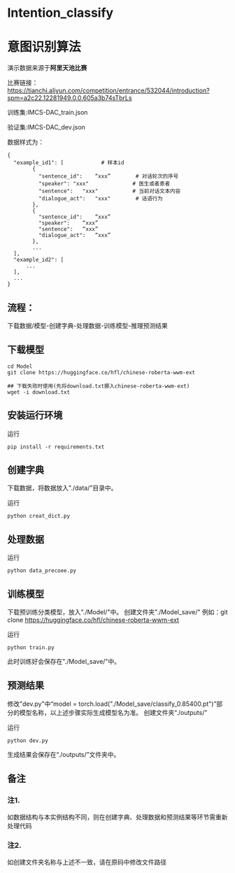 # Intention_classify
# 意图识别算法

演示数据来源于**阿里天池比赛**

比赛链接：https://tianchi.aliyun.com/competition/entrance/532044/introduction?spm=a2c22.12281949.0.0.605a3b74sTbrLs

训练集:IMCS-DAC_train.json

验证集:IMCS-DAC_dev.json

数据样式为：
```
{
  "example_id1": [            # 样本id
        {
          "sentence_id":	“xxx”        # 对话轮次的序号
          "speaker": "xxx"		        # 医生或者患者
          "sentence":	"xxx"	        # 当前对话文本内容
          "dialogue_act":	"xxx"        # 话语行为
        },
        {	
          "sentence_id":	“xxx”
          "speaker":	“xxx”
          "sentence":	“xxx”
          "dialogue_act":	“xxx”
        },
        ...
  ],
  "example_id2": [
      ...
  ],
  ...
}
```

## 流程：
下载数据/模型-创建字典-处理数据-训练模型-推理预测结果

## 下载模型
```
cd Model
git clone https://huggingface.co/hfl/chinese-roberta-wwm-ext

## 下载失败时使用(先将download.txt挪入chinese-roberta-wwm-ext)
wget -i download.txt
```

## 安装运行环境
运行
```{bash}
pip install -r requirements.txt
```

## 创建字典
下载数据，将数据放入"./data/"目录中。

运行
```{bash}
python creat_dict.py
```

## 处理数据

运行
```{bash}
python data_precoee.py
```

## 训练模型
下载预训练分类模型，放入"./Model/"中。
创建文件夹"./Model_save/"
例如：git clone https://huggingface.co/hfl/chinese-roberta-wwm-ext

运行
```{bash}
python train.py
```
此时训练好会保存在"./Model_save/"中。

## 预测结果
修改"dev.py"中“model = torch.load("./Model_save/classify_0.85400.pt")”部分的模型名称，以上述步骤实际生成模型名为准。
创建文件夹“./outputs/”

运行
```{bash}
python dev.py
```
生成结果会保存在“./outputs/”文件夹中。

## 备注
### 注1.
如数据结构与本实例结构不同，则在创建字典、处理数据和预测结果等环节需重新处理代码
### 注2.
如创建文件夹名称与上述不一致，请在原码中修改文件路径
